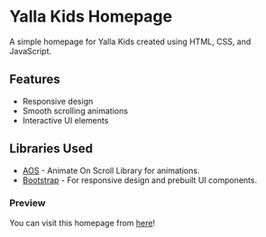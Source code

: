 # Yalla Kids Homepage

A simple homepage for Yalla Kids created using HTML, CSS, and JavaScript.

## Features

- Responsive design
- Smooth scrolling animations
- Interactive UI elements

## Libraries Used

- [AOS](https://michalsnik.github.io/aos/) - Animate On Scroll Library for animations.
- [Bootstrap](https://getbootstrap.com/) - For responsive design and prebuilt UI components.

### Preview

You can visit this homepage from [here](https://mehrabbahramian.github.io/yalla-kids-homepage/)!
